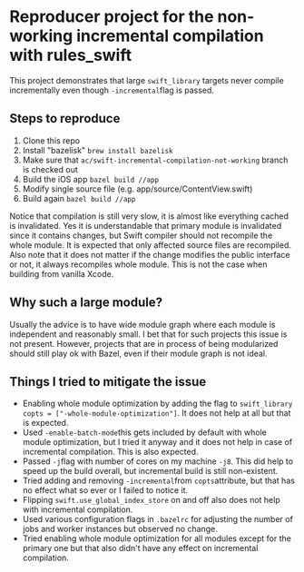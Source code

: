 # Reproducer project for the non-working incremental compilation with rules_swift

This project demonstrates that large `swift_library` targets never compile incrementally even though `-incremental`flag is passed.

## Steps to reproduce

1. Clone this repo
2. Install "bazelisk" `brew install bazelisk`
3. Make sure that `ac/swift-incremental-compilation-not-working` branch is checked out
4. Build the iOS app `bazel build //app`
5. Modify single source file (e.g. app/source/ContentView.swift)
6. Build again `bazel build //app`

Notice that compilation is still very slow, it is almost like everything cached is invalidated. Yes it is understandable that primary module is invalidated since it contains changes, but Swift compiler should not recompile the whole module. It is expected that only affected source files are recompiled.
Also note that it does not matter if the change modifies the public interface or not, it always recompiles whole module. This is not the case when building from vanilla Xcode.

## Why such a large module?

Usually the advice is to have wide module graph where each module is independent and reasonably small. I bet that for such projects this issue is not present. However, projects that are in process of being modularized should still play ok with Bazel, even if their module graph is not ideal.

## Things I tried to mitigate the issue

* Enabling whole module optimization by adding the flag to `swift_library` `copts = ["-whole-module-optimization"]`. It does not help at all but that is expected.
* Used `-enable-batch-mode`this gets included by default with whole module optimization, but I tried it anyway and it does not help in case of incremental compilation. This is also expected.
* Passed `-j`flag with number of cores on my machine `-j8`. This did help to speed up the build overall, but incremental build is still non-existent.
* Tried adding and removing `-incremental`from `copts`attribute, but that has no effect what so ever or I failed to notice it.
* Flipping `swift.use_global_index_store` on and off also does not help with incremental compilation.
* Used various configuration flags in `.bazelrc` for adjusting the number of jobs and worker instances but observed no change.
* Tried enabling whole module optimization for all modules except for the primary one but that also didn't have any effect on incremental compilation.

